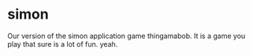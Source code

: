 # simon

Our version of the simon application game thingamabob. It is a game you play that sure is a lot of fun. yeah.
